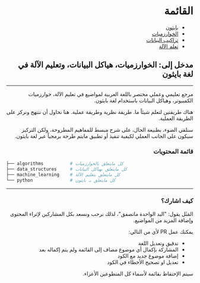 



<div dir="rtl" lang="ar">

# القائمة
- [بايثون](./python)
- [الخوارزميات](./algorithms)
- [تراكيب البيانات](./data_structures)
- [تعلم الآلة](./machine_learning)


## مدخل إلى: الخوارزميات، هياكل البيانات، وتعليم الآلة في لغة بايثون

<hr>

مرجع تعليمي وعملي مختصر باللغة العربية لمواضيع في تعليم الآلة، خوارزميات الكمبيوتر، وهياكل البيانات باستخدام لغة بايثون.

هناك طريقتين لتعلم شيئاً ما. طريقة نظرية وطريقة عملية. هنا نحاول أن ننتهج ونركز على الطريقة العملية.

سنلقي الضوء، بطبيعة الحال، على شرح مبسط للمفاهيم المطروحة، ولكن التركيز سيكون على الجانب العملي لكيفية تنفيذ أو تطبيق مايتم طرحة برمجياً عبر لغة بايثون.



### قائمة المحتويات

</div>

```bash
├── algorithms          # كل مايتعلق بالخوارزميات
├── data_structures     # كل مايتعلق بهياكل البيانات
├── machine_learning    # كل مايتعلق بتعليم الآلة
└── python              # كل مايتعلق بـ بايثون
```

<div dir="rtl" lang="ar">

<hr>


### كيف اشارك؟


المَثَل يقول: "اليد الواحدة ماتصفق"، لذلك نرحب ونسعد بكل المشاركين لإثراء المحتوى وإضافة المزيد من المواضيع.


يمكنك عمل PR لأي من  التالي:

- تدقيق وتعديل اللغة
- المشاركة بإكمال أي موضوع مضاف إلى القائمة ولم يتم إكماله بعد
- إضافة موضوع جديد مع الكود
- تعديل او تصحيح الأخطاء في الكود


 سيتم الإحتفاظ بقائمة لأسماء كل المتطوعين الأعزاء.


</div>
